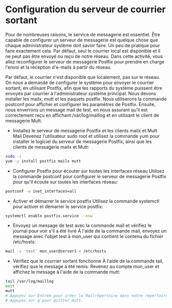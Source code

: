 # Configuration du serveur de courrier sortant
Pour de nombreuses raisons, le service de messagerie est essentiel.
Être capable de configurer un serveur de messagerie est quelque chose que chaque administrateur système doit savoir faire.
Un peu de pratique pour faire exactement cela.
Par défaut, seul le courrier local est disponible et il ne peut pas être envoyé ou reçu de notre réseau.
Dans cette activité, vous allez reconfigurer le serveur de messagerie Postfix pour prendre en charge l'envoi et la réception d'e-mails à partir du réseau.

Par défaut, le courrier n'est disponible que localement, pas sur le réseau.
On nous a demandé de configurer le système pour envoyer le courrier sortant, en utilisant Postfix, afin que les rapports du système puissent être envoyés par courrier à l'administrateur système principal.
Nous devons installer les mailx, mutt et les paquets postfix.
Nous utiliserons la commande postconf pour afficher et configurer les paramètres de Postfix.
Ensuite, nous enverrons un message mail de test, en nous assurant qu'il est correctement reçu en affichant /var/log/maillog et en utilisant le client de messagerie Mutt.

- Installez le serveur de messagerie Postfix et les clients mailx et Mutt Mail
Devenez l'utilisateur sudo root et utilisez la commande yum pour installer le logiciel du serveur de messagerie Postfix, ainsi que les clients de messagerie mailx et Mutt:

```bash
sudo -i
yum -y install postfix mailx mutt
```

- Configurer Postfix pour écouter sur toutes les interfaces réseau
Utilisez la commande postconf pour configurer le serveur de messagerie Postfix pour qu'il écoute sur toutes les interfaces réseau:

```bash
postconf -e inet_interfaces=all
```
- Activer et démarrer le service postfix
Utilisez la commande systemctl pour activer et démarrer le service postfix:

```bash
systemctl enable postfix.service --now
```

- Envoyez un message de test avec la commande mail et vérifiez le journal pour voir s'il a été livré
À l'aide de la commande mail, envoyez un message avec l'objet test à mon_user qui contient le contenu du fichier /etc/hosts:

```bash
mail -s 'test' mon_user@server1 < /etc/hosts
```

- Vérifiez que le courrier sortant fonctionne
À l'aide de la commande tail, vérifiez que le message a été remis.
Revenez au compte mon_user et affichez le message à l'aide de la commande mutt:

```bash
tail /var/log/maillog
exit
mutt
# Appuyez sur Entrée pour créer le Mailrépertoire dans notre répertoire personnel si nécessaire.
# Appuyez sur q pour quitter mutt.
```
